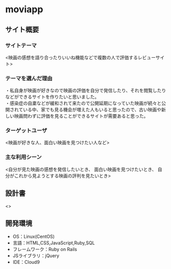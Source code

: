# moviapp

## サイト概要
### サイトテーマ
<映画の感想を語り合ったりいいね機能などで複数の人で評価するレビューサイト>

### テーマを選んだ理由
・私自身が映画が好きなので映画の評価を自分で発信したり、それを閲覧したりなどができるサイトを作りたいと思いました。<br>
・感染症の自粛などが緩和されて来たので公開延期になっていた映画が続々と公開されている中、家でも見る機会が増えた人もいると思ったので、古い映画や新しい映画問わずに評価を見ることができるサイトが需要あると思った。

### ターゲットユーザ
<映画が好きな人、面白い映画を見つけたい人など>

### 主な利用シーン
<自分が見た映画の感想を発信したいとき、
 面白い映画を見つけたいとき、
 自分がこれから見ようとする映画の評判を見たいとき>

## 設計書
<>

## 開発環境
- OS：Linux(CentOS)
- 言語：HTML,CSS,JavaScript,Ruby,SQL
- フレームワーク：Ruby on Rails
- JSライブラリ：jQuery
- IDE：Cloud9
